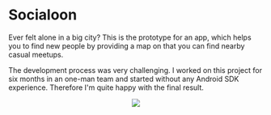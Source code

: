 # Socialoon
Ever felt alone in a big city? This is the prototype for an app, which helps you to find new people by providing a map on that you can find nearby casual meetups.

The development process was very challenging. I worked on this project for six months in an one-man team and started without any Android SDK experience. Therefore I'm quite happy with the final result.

<p align="center">
  <img src="https://www.dropbox.com/s/bhhfn36vukesds7/socialoon.jpeg?raw=1" />
</p>

